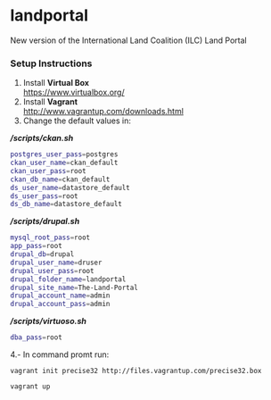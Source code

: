 landportal
==========

New version of the International Land Coalition (ILC) Land Portal

### Setup Instructions
1. Install **Virtual Box** <br/> https://www.virtualbox.org/
2. Install **Vagrant** <br/> http://www.vagrantup.com/downloads.html
3. Change the default values in: <br/>

**_/scripts/ckan.sh_**

```bash
postgres_user_pass=postgres
ckan_user_name=ckan_default
ckan_user_pass=root
ckan_db_name=ckan_default
ds_user_name=datastore_default
ds_user_pass=root
ds_db_name=datastore_default
```
**_/scripts/drupal.sh_** <br/>

```bash
mysql_root_pass=root
app_pass=root
drupal_db=drupal
drupal_user_name=druser
drupal_user_pass=root
drupal_folder_name=landportal
drupal_site_name=The-Land-Portal
drupal_account_name=admin
drupal_account_pass=admin
```
**_/scripts/virtuoso.sh_** <br/>

```bash
dba_pass=root
```
4.- In command promt run: <br/>

```
vagrant init precise32 http://files.vagrantup.com/precise32.box
``` 
```
vagrant up
```

